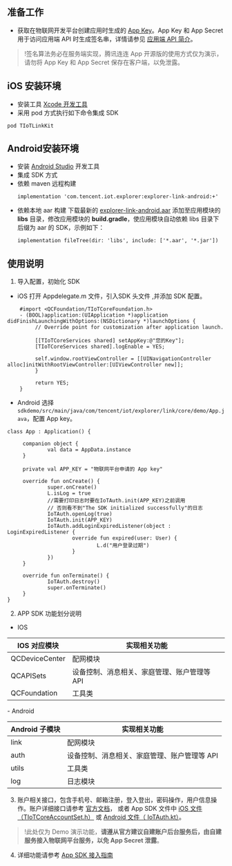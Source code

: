 
## 准备工作

- 获取在物联网开发平台创建应用时生成的 [App Key](https://cloud.tencent.com/document/product/1081/45901#.E8.8E.B7.E5.8F.96-app-key-.E5.92.8C-app-secret)。App Key 和 App Secret 用于访问应用端 API 时生成签名串，详情请参见 [应用端 API 简介](https://cloud.tencent.com/document/product/1081/40773)。
>!签名算法务必在服务端实现，腾讯连连 App 开源版的使用方式仅为演示，请勿将 App Key 和 App Secret 保存在客户端，以免泄露。

  

## iOS 安装环境

- 安装工具 [Xcode 开发工具](https://apps.apple.com/cn/app/xcode/id497799835?mt=12)
- 采用 pod 方式执行如下命令集成 SDK 
```
pod TIoTLinkKit
```

## Android安装环境
- 安装 [Android Studio](https://developer.android.google.cn/studio/) 开发工具
- 集成 SDK 方式
 -  依赖 maven 远程构建
    ``` gr
    implementation 'com.tencent.iot.explorer:explorer-link-android:+'
    ```
 - 依赖本地 aar 构建
    下载最新的 [explorer-link-android.aar](https://oss.sonatype.org/service/local/repositories/snapshots/content/com/tencent/iot/explorer/explorer-link-android/1.0.0-SNAPSHOT/explorer-link-android-1.0.0-20200827.015609-87.aar  ) 添加至应用模块的 **libs** 目录，修改应用模块的 **build.gradle**，使应用模块自动依赖 libs 目录下后缀为 aar 的 SDK，示例如下：
    ```gr
    implementation fileTree(dir: 'libs', include: ['*.aar', '*.jar'])
    ```

## 使用说明

1. 导入配置，初始化 SDK 
 - iOS
打开 Appdelegate.m 文件，引入SDK 头文件 ,并添加 SDK 配置。
```
	#import <QCFoundation/TIoTCoreFoundation.h>
	- (BOOL)application:(UIApplication *)application didFinishLaunchingWithOptions:(NSDictionary *)launchOptions {
		 // Override point for customization after application launch.

		 [[TIoTCoreServices shared] setAppKey:@"您的Key"];
		 [TIoTCoreServices shared].logEnable = YES;

		 self.window.rootViewController = [[UINavigationController alloc]initWithRootViewController:[UIViewController new]];
		 }

		 return YES;
	} 
```

 - Android
选择 `sdkdemo/src/main/java/com/tencent/iot/explorer/link/core/demo/App.java`，配置 App key。
```
class App : Application() {

	 companion object {
			 val data = AppData.instance
	 }

	 private val APP_KEY = "物联网平台申请的 App key"

	 override fun onCreate() {
			 super.onCreate()
			 L.isLog = true
			 //需要打印日志时要在IoTAuth.init(APP_KEY)之前调用
			 // 否则看不到"The SDK initialized successfully"的日志
			 IoTAuth.openLog(true)
			 IoTAuth.init(APP_KEY)
			 IoTAuth.addLoginExpiredListener(object : LoginExpiredListener {
					 override fun expired(user: User) {
							 L.d("用户登录过期")
					 }
			 })
	 }

	 override fun onTerminate() {
			 IoTAuth.destroy()
			 super.onTerminate()
	 }
}
 ```

2. APP SDK 功能划分说明
 
  - IOS
   <table>
<thead>
<tr><th>IOS 对应模块</th><th>实现相关功能</th></tr></thead>
<tbody><tr><td>QCDeviceCenter</td><td>配网模块</td></tr><tr><td>QCAPISets</td><td>设备控制、消息相关、家庭管理、账户管理等 API</td></tr><tr><td>QCFoundation</td><td>工具类</td></tr></tbody>
</table>
  - Android
  	<table>
<thead>
<tr><th>Android 子模块</th><th>实现相关功能</th></tr></thead>
<tbody><tr><td>link</td><td>配网模块</td></tr><tr><td>auth</td><td>设备控制、消息相关、家庭管理、账户管理等 API</td></tr><tr><td>utils</td><td>工具类</td></tr><tr><td>log</td><td>日志模块</td></tr></tbody>
</table>


  
3. 账户相关接口，包含手机号、邮箱注册，登入登出，密码操作，用户信息操作。账户详细接口请参考 [官方文档](https://cloud.tencent.com/document/product/1081/40774)， 或者 App SDK 文件中 [iOS 文件 （TIoTCoreAccountSet.h）](https://github.com/tencentyun/iot-link-ios/blob/master/Source/LinkSDK/QCAPISets/Public/TIoTCoreAccountSet.h) 或 [Android 文件（ IoTAuth.kt）](https://github.com/tencentyun/iot-link-android/blob/master/sdk/src/main/java/com/tencent/iot/explorer/link/core/auth/IoTAuth.kt)。
>!此处仅为 Demo 演示功能，**请遵从官方建议自建账户后台服务后，由自建服务接入物联网平台服务，以免 App Secret 泄露**。

   

4. 详细功能请参考 [App SDK 接入指南](https://cloud.tencent.com/document/product/1081/47788)
